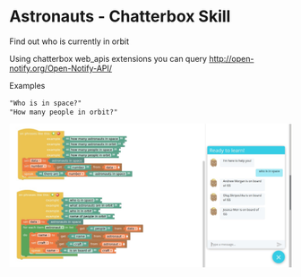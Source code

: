 
# Astronauts - Chatterbox Skill

Find out who is currently in orbit

Using chatterbox web_apis extensions you can query http://open-notify.org/Open-Notify-API/

Examples

    "Who is in space?"
    "How many people in orbit?"

![](astronauts.png)

